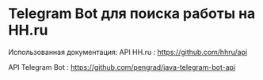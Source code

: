 Telegram Bot для поиска работы на HH.ru
=====
Использованная документация:
API HH.ru : https://github.com/hhru/api

API Telegram Bot : https://github.com/pengrad/java-telegram-bot-api